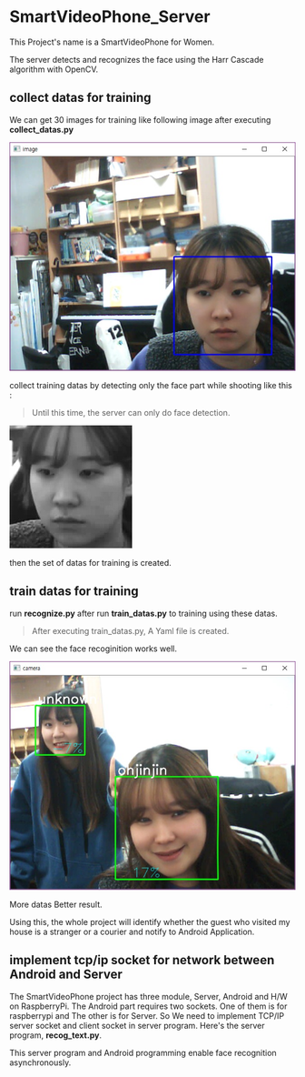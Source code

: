# SmartVideoPhone_Server
This Project's name is a SmartVideoPhone for Women.

The server detects and recognizes the face using the Harr Cascade algorithm with OpenCV.

## collect datas for training
We can get 30 images for training like following image after executing **collect_datas.py**


![ex_captureImage1](./collecting_ex1.jpg)


collect training datas by detecting only the face part while shooting like this :
> Until this time, the server can only do face detection.


![ex_datafortrain](./1.2.jpg)

then the set of datas for training is created.

## train datas for training
run **recognize.py** after run **train_datas.py** to training using these datas.
> After executing train_datas.py, A Yaml file is created.

We can see the face recoginition works well.

![ex_captureImage2](./test_ex1.jpg)

More datas Better result.

Using this, the whole project will identify whether the guest who visited my house is a stranger or a courier and notify to Android Application.



## implement tcp/ip socket for network between Android and Server
The SmartVideoPhone project has three module, Server, Android and H/W on RaspberryPi.
The Android part requires two sockets. One of them is for raspberrypi and The other is for Server.
So We need to implement TCP/IP server socket and client socket in server program.
Here's the server program, **recog_text.py**.

This server program and Android programming enable face recognition asynchronously.
